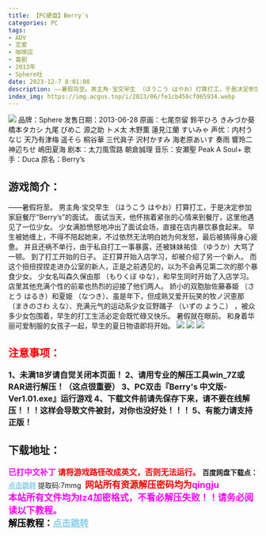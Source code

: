 ```yaml
---
title: 【PC硬盘】Berry´s
categories: PC
tags:
- ADV
- 恋爱
- 咖啡店
- 喜剧
- 2013年
- Sphere社
date: 2023-12-7 8:01:00
description: ——暑假将至。男主角·宝交早生 （ほうこう はやお）打算打工，于是决定参加家庭餐厅“Berry’s”的面试。面试当天，他怀揣着紧张的心情来到餐厅，这里他遇见了一位少女。少女满脸愤怒地冲出了面试会场，直接在店内暴饮暴食起来。早生被她缠上，不得不陪起她来，不过依然无法明白她为何发怒，最后被搞得身心疲惫。并且还祸不单行，由于私自打工一事暴露，还被妹妹祐佳 （ゆうか）大骂了一顿。到了打工开始的日子。正打算开始入店学习，却被介绍了另一个新人。而这个扭扭捏捏走进办公室的新人，正是之前遇见的，以为不会再见第二次的那个暴食少女。少女名叫森久保由那 （もりくぼ ゆな），和早生同时开始了入店学习。
index_img: https://img.acgus.top/i/2023/06/fe1cb456cf065934.webp
---
```

![](https://img.acgus.top/i/2023/06/fe1cb456cf065934.webp)
品牌：Sphere
发售日期：2013-06-28
原画：七尾奈留 鈴平ひろ きみづか葵 橋本タカシ 九尾 ぴめこ 源之助 トメ太 木野薫 蓮見江蘭 すいみゃ
声优：内村うなじ 天乃有津梅 遥そら 桐谷華 三代眞子 沢村かすみ 海老原あいす 奏雨 響玲二 神辺ちせ 嶋田夏海
剧本：太刀風雪路 朝倉誠理
音乐：安瀬聖 Peak A Soul+
歌手：Duca
原名：Berry’s

## 游戏简介：
——暑假将至。
男主角·宝交早生 （ほうこう はやお）打算打工，于是决定参加家庭餐厅“Berry’s”的面试。
面试当天，他怀揣着紧张的心情来到餐厅，这里他遇见了一位少女。
少女满脸愤怒地冲出了面试会场，直接在店内暴饮暴食起来。
早生被她缠上，不得不陪起她来，不过依然无法明白她为何发怒，最后被搞得身心疲惫。
并且还祸不单行，由于私自打工一事暴露，还被妹妹祐佳 （ゆうか）大骂了一顿。
到了打工开始的日子。
正打算开始入店学习，却被介绍了另一个新人。
而这个扭扭捏捏走进办公室的新人，正是之前遇见的，以为不会再见第二次的那个暴食少女。
少女名叫森久保由那 （もりくぼ ゆな），和早生同时开始了入店学习。
店里其他充满个性的前辈也热烈的迎接了他们两人。
娇小的双胞胎佐藤春姫 （さとう はるき）和夏姫 （なつき）、虽是年下，但成熟又爱开玩笑的牧ノ沢恵那 （まきのさわ えな）、充满元气的运动系少女豆野踊子 （いずの ようこ） ，被众多少女包围着，早生的打工生活必定会既忙碌又快乐。
暑假就在眼前。
和身着华丽可爱制服的女孩子一起，早生的夏日物语即将开始。
![](https://img.acgus.top/i/2023/06/d1cec161ea065952.webp)
![](https://img.acgus.top/i/2023/06/2802f210ed065946.webp)
![](https://img.acgus.top/i/2023/06/8f5262ce0d065940.webp)





## <font color=#FF0000 >注意事项：</font>
<font size=3><b>1、未满18岁请自觉关闭本页面！
2、请用专业的解压工具win_7Z或RAR进行解压！（这点很重要）
3、PC双击『Berry's 中文版-Ver1.01.exe』运行游戏
4、下载文件前请先保存下来，请不要在线解压！！！这样会导致文件被封，对你也没好处！！！
5、有能力请支持正版！</b></font>

## 下载地址：
<font color=#FF00FF size=3><b>已打中文补丁</b></font>
<font color=#FF0000 size=3>**请将游戏路径改成英文，否则无法运行。**</font>
<b>百度网盘下载点：</b><a href="https://pan.baidu.com/s/1qqZ5b3CNECI7JmEPcaG2UQ?pwd=7mmg" style="color: #87CEEB;"><b>点击跳转</b></a> 提取码:7mmg
<a style="padding: 0" href="https://post.qingju.org/AD/"><img style="max-width:100%" src="https://img.acgus.top/i/2024/07/478f689b8021d8d499ab43d21acf137a.gif" alt=""></a>
<b><font color=#FF0000 size=4>网站所有资源解压密码均为</b></font><b><font color=#FF00FF size=4>qingju</font><font color=#FF0000 ></font></b><br><b><font color=#FF00FF size=4>本站所有文件均为lz4加密格式，不看必解压失败！！请务必阅读以下教程。</b></font><br><b><font color=#000 size=4>解压教程：</b><a href="https://post.qingju.org/tutorial/000/" style="color: #87CEEB;"><b>点击跳转</b></a>
